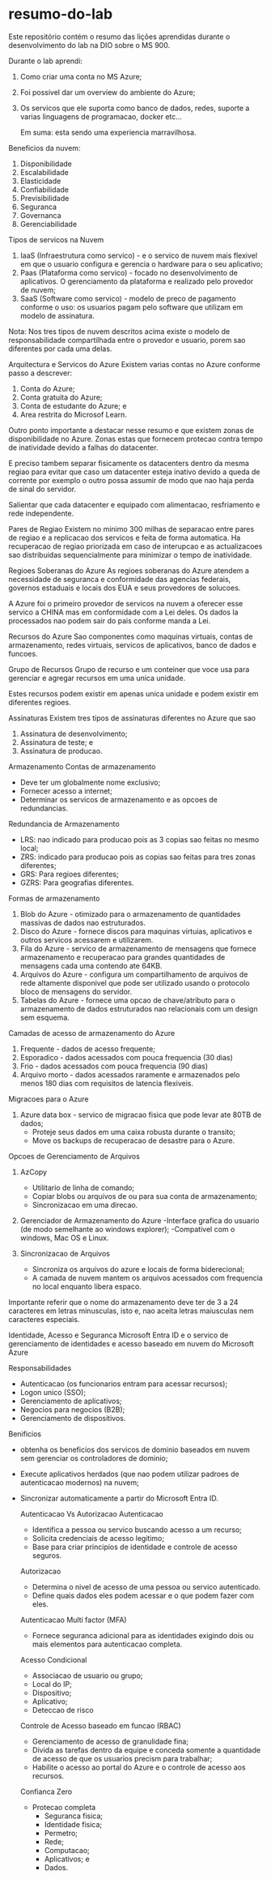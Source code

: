 # resumo-do-lab
Este repositório contém o resumo das lições aprendidas durante o desenvolvimento do lab na DIO sobre o MS 900.

Durante o lab aprendi:
1. Como criar uma conta no MS Azure;
2. Foi possivel dar um overview do ambiente do Azure;
3. Os servicos que ele suporta como banco de dados, redes, suporte a varias linguagens de programacao, docker etc...

   Em suma: esta sendo uma experiencia marravilhosa.


Beneficios da nuvem:
1. Disponibilidade
2. Escalabilidade
3. Elasticidade
4. Confiabilidade
5. Previsibilidade
6. Seguranca
7. Governanca
8. Gerenciabilidade

Tipos de servicos na Nuvem

1. IaaS (Infraestrutura como servico) - e o servico de nuvem mais flexivel em que o usuario configura e gerencia o hardware para o seu aplicativo;
2. Paas (Plataforma como servico) - focado no desenvolvimento de aplicativos. O gerenciamento da plataforma e realizado pelo provedor de nuvem;
3. SaaS (Software como servico) - modelo de preco de pagamento conforme o uso: os usuarios pagam  pelo software que utilizam em modelo de assinatura.

Nota: Nos tres tipos de nuvem descritos acima existe o modelo de responsabilidade compartilhada entre o provedor e usuario, porem sao diferentes por cada uma delas.


Arquitectura e Servicos do Azure
Existem varias contas no Azure conforme passo a descrever: 
1. Conta do Azure;
2. Conta gratuita do Azure;
3. Conta de estudante do Azure; e
4. Area restrita do Microsof Learn.

Outro ponto importante a destacar nesse resumo e que existem zonas de disponibilidade no Azure.
Zonas estas que fornecem protecao contra tempo de inatividade devido a falhas do datacenter.

E preciso tambem separar fisicamente os datacenters dentro da mesma regiao para evitar que caso um datacenter esteja inativo devido a queda de corrente por exemplo o outro possa assumir de modo que nao haja perda de sinal do servidor.

Salientar que cada datacenter e equipado com alimentacao, resfriamento e rede independente.

Pares de Regiao
Existem no minimo 300 milhas de separacao entre pares de regiao e a replicacao dos servicos e feita de forma automatica.
Ha recuperacao de regiao priorizada em caso de interupcao e as actualizacoes sao distribuidas sequencialmente para minimizar o tempo de inatividade.

Regioes Soberanas do Azure
As regioes soberanas do Azure atendem a necessidade de seguranca e conformidade das agencias federais, governos estaduais e locais dos EUA e seus provedores de solucoes.

A Azure foi o primeiro provedor de servicos na nuvem a oferecer esse servico a CHINA mas em conformidade com a Lei deles. Os dados la processados nao podem sair do pais conforme manda a Lei.

Recursos do Azure
Sao componentes como maquinas virtuais, contas de armazenamento, redes virtuais, servicos de aplicativos, banco de dados e funcoes.

Grupo de Recursos
Grupo de recurso e um conteiner que voce usa para gerenciar e agregar recursos em uma unica unidade.

Estes recursos podem existir em apenas unica unidade e podem existir em diferentes regioes.

Assinaturas
Existem tres tipos de assinaturas diferentes no Azure que sao
1. Assinatura de desenvolvimento;
2. Assinatura de teste; e
3. Assinatura de producao.

Armazenamento
Contas de armazenamento
- Deve ter um globalmente nome exclusivo;
- Fornecer acesso a internet;
- Determinar os servicos de armazenamento e as opcoes de redundancias.

Redundancia de Armazenamento
- LRS: nao indicado para producao pois as 3 copias sao feitas no mesmo local;
- ZRS: indicado para producao pois as copias sao feitas para tres zonas diferentes;
- GRS: Para regioes diferentes;
- GZRS: Para geografias diferentes.

Formas de armazenamento
1. Blob do Azure - otimizado para o armazenamento de quantidades massivas de dados nao estruturados.
2. Disco do Azure - fornece discos para maquinas virtuias, aplicativos e outros servicos acessarem e utilizarem.
3. Fila do Azure - servico de armazenamento de mensagens que fornece armazenamento e recuperacao para grandes quantidades de mensagens cada uma contendo ate 64KB.
4. Arquivos do Azure - configura um compartilhamento de arquivos de rede altamente disponivel que pode ser utilizado usando o protocolo bloco de mensagens do servidor.
5. Tabelas do Azure - fornece uma opcao de chave/atributo para o armazenamento de dados estruturados nao relacionais com um design sem esquema.

Camadas de acesso de armazenamento do Azure
1. Frequente - dados de acesso frequente;
2. Esporadico - dados acessados com pouca frequencia (30 dias)
3. Frio - dados acessados com pouca frequencia (90 dias)
4. Arquivo morto - dados acessados raramente e armazenados pelo menos 180 dias com requisitos de latencia flexiveis.

Migracoes para o Azure
1. Azure data box - servico de migracao fisica que pode levar ate 80TB de dados;
   - Proteje seus dados em uma caixa robusta durante o transito;
   - Move os backups de recuperacao de desastre para o Azure.
  
Opcoes de Gerenciamento de Arquivos
1. AzCopy
   - Utilitario de linha de comando;
   - Copiar blobs ou arquivos de ou para sua conta de armazenamento;
   - Sincronizacao em uma direcao.
  
2. Gerenciador de Armazenamento do Azure
   -Interface grafica do usuario (de modo semelhante ao windows explorer);
   -Compativel com o windows, Mac OS e Linux.

3. Sincronizacao de Arquivos
   - Sincroniza os arquivos do azure e locais de forma biderecional;
   - A camada de nuvem mantem os arquivos acessados com frequencia no local enquanto libera espaco.
  
Importante referir que o nome do armazenamento deve ter de 3 a 24 caracteres em letras minusculas, isto e, nao aceita letras maiusculas nem caracteres especiais.

Identidade, Acesso e Seguranca
Microsoft Entra ID e o servico de gerenciamento de identidades e acesso baseado em nuvem do Microsoft Azure

Responsabilidades
- Autenticacao (os funcionarios entram para acessar recursos);
- Logon unico (SSO);
- Gerenciamento de aplicativos;
- Negocios para negocios (B2B);
- Gerenciamento de dispositivos.

Benificios
- obtenha os beneficios dos servicos de dominio baseados em nuvem sem gerenciar os controladores de dominio;
- Execute aplicativos herdados (que nao podem utilizar padroes de autenticacao modernos) na nuvem;
- Sincronizar automaticamente a partir do Microsoft Entra ID.

  Autenticacao Vs Autorizacao
  Autenticacao
  - Identifica a pessoa ou servico buscando acesso a um recurso;
  - Solicita credenciais de acesso legitimo;
  - Base para criar principios  de identidade e controle de acesso seguros.
 
    
  Autorizacao
  - Determina o nivel de acesso de uma pessoa ou servico autenticado.
  - Define quais dados eles podem acessar e o que podem fazer com eles.
 
  Autenticacao Multi factor (MFA)
  - Fornece seguranca adicional para as identidades exigindo dois ou mais elementos para autenticacao completa.
 
  Acesso Condicional
  - Associacao de usuario ou grupo;
  - Local do IP;
  - Dispositivo;
  - Aplicativo;
  - Deteccao de risco

  Controle de Acesso baseado em funcao (RBAC)
  - Gerenciamento de acesso de granulidade fina;
  - Divida as tarefas dentro da equipe e conceda somente a quantidade de acesso de que os usuarios precism para trabalhar;
  - Habilite o acesso ao portal do Azure e o controle de acesso aos recursos.
 
  Confianca Zero
  * Protecao completa
    - Seguranca fisica;
    - Identidade fisica;
    - Permetro;
    - Rede;
    - Computacao;
    - Aplicativos; e
    - Dados.
     
 
  
